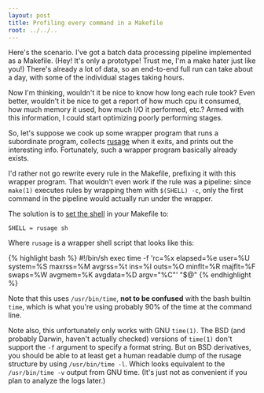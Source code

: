 ```yaml
---
layout: post
title: Profiling every command in a Makefile
root: ../../..
---
```


Here's the scenario. I've got a batch data processing pipeline implemented as a Makefile. (Hey! It's only a prototype! Trust me, I'm a make hater just like you!) There's already a lot of data, so an end-to-end full run can take about a day, with some of the individual stages taking hours.

Now I'm thinking, wouldn't it be nice to know how long each rule took? Even better, wouldn't it be nice to get a report of how much cpu it consumed, how much memory it used, how much I/O it performed, etc.? Armed with this information, I could start optimizing poorly performing stages.

So, let's suppose we cook up some wrapper program that runs a subordinate program, collects [rusage](http://www.freebsd.org/cgi/man.cgi?query=getrusage&apropos=0&sektion=2&format=html) when it exits, and prints out the interesting info. Fortunately, such a wrapper program basically already exists.

I'd rather not go rewrite every rule in the Makefile, prefixing it with this wrapper program. That wouldn't even work if the rule was a pipeline: since `make(1)` executes rules by wrapping them with `$(SHELL) -c`, only the first command in the pipeline would actually run under the wrapper.

The solution is to [set the shell](http://www.gnu.org/software/make/manual/make.html#Choosing-the-Shell) in your Makefile to:

    SHELL = rusage sh

Where `rusage` is a wrapper shell script that looks like this:

{% highlight bash %}
#!/bin/sh
exec time -f 'rc=%x elapsed=%e user=%U system=%S maxrss=%M avgrss=%t ins=%I outs=%O minflt=%R majflt=%F swaps=%W avgmem=%K avgdata=%D argv="%C"' "$@"
{% endhighlight %}

Note that this uses `/usr/bin/time`, **not to be confused** with the bash builtin `time`, which is what you're using probably 90% of the time at the command line.

Note also, this unfortunately only works with GNU `time(1)`. The BSD (and probably Darwin, haven't actually checked) versions of `time(1)` don't support the `-f` argument to specify a format string. But on BSD derivatives, you should be able to at least get a human readable dump of the rusage structure by using `/usr/bin/time -l`. Which looks equivalent to the `/usr/bin/time -v` output from GNU time. (It's just not as convenient if you plan to analyze the logs later.)

